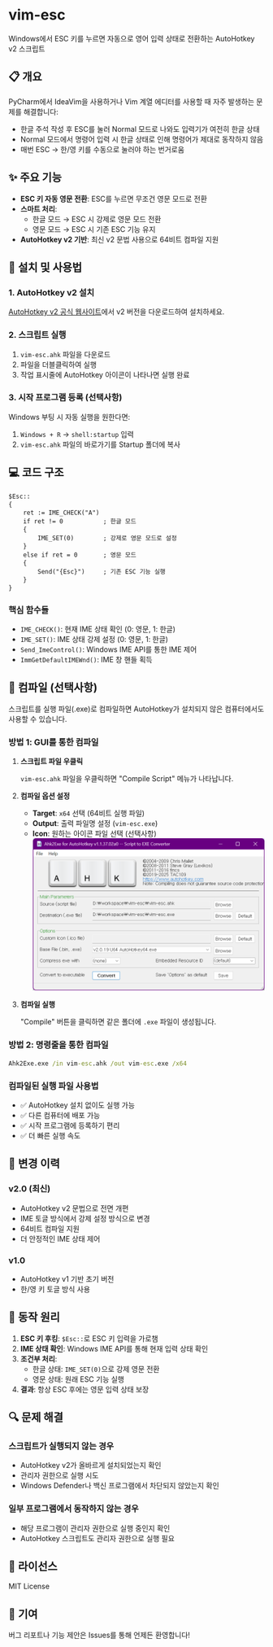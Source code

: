 
# vim-esc

Windows에서 ESC 키를 누르면 자동으로 영어 입력 상태로 전환하는 AutoHotkey v2 스크립트

## 📋 개요

PyCharm에서 IdeaVim을 사용하거나 Vim 계열 에디터를 사용할 때 자주 발생하는 문제를 해결합니다:
- 한글 주석 작성 후 ESC를 눌러 Normal 모드로 나와도 입력기가 여전히 한글 상태
- Normal 모드에서 명령어 입력 시 한글 상태로 인해 명령어가 제대로 동작하지 않음
- 매번 ESC → 한/영 키를 수동으로 눌러야 하는 번거로움

## ✨ 주요 기능

- **ESC 키 자동 영문 전환**: ESC를 누르면 무조건 영문 모드로 전환
- **스마트 처리**: 
  - 한글 모드 → ESC 시 강제로 영문 모드 전환
  - 영문 모드 → ESC 시 기존 ESC 기능 유지
- **AutoHotkey v2 기반**: 최신 v2 문법 사용으로 64비트 컴파일 지원

## 🚀 설치 및 사용법

### 1. AutoHotkey v2 설치
[AutoHotkey v2 공식 웹사이트](https://www.autohotkey.com/)에서 v2 버전을 다운로드하여 설치하세요.

### 2. 스크립트 실행
1. `vim-esc.ahk` 파일을 다운로드
2. 파일을 더블클릭하여 실행
3. 작업 표시줄에 AutoHotkey 아이콘이 나타나면 실행 완료

### 3. 시작 프로그램 등록 (선택사항)
Windows 부팅 시 자동 실행을 원한다면:
1. `Windows + R` → `shell:startup` 입력
2. `vim-esc.ahk` 파일의 바로가기를 Startup 폴더에 복사

## 💻 코드 구조

```autohotkey
$Esc::
{
    ret := IME_CHECK("A")
    if ret != 0           ; 한글 모드
    {
        IME_SET(0)        ; 강제로 영문 모드로 설정
    }
    else if ret = 0       ; 영문 모드
    {
        Send("{Esc}")     ; 기존 ESC 기능 실행
    }
}
```

### 핵심 함수들

- `IME_CHECK()`: 현재 IME 상태 확인 (0: 영문, 1: 한글)
- `IME_SET()`: IME 상태 강제 설정 (0: 영문, 1: 한글)
- `Send_ImeControl()`: Windows IME API를 통한 IME 제어
- `ImmGetDefaultIMEWnd()`: IME 창 핸들 획득

## 🔧 컴파일 (선택사항)

스크립트를 실행 파일(.exe)로 컴파일하면 AutoHotkey가 설치되지 않은 컴퓨터에서도 사용할 수 있습니다.

### 방법 1: GUI를 통한 컴파일

1. **스크립트 파일 우클릭**
   
   `vim-esc.ahk` 파일을 우클릭하면 "Compile Script" 메뉴가 나타납니다.

2. **컴파일 옵션 설정**
   
   - **Target**: `x64` 선택 (64비트 실행 파일)
   - **Output**: 출력 파일명 설정 (`vim-esc.exe`)
   - **Icon**: 원하는 아이콘 파일 선택 (선택사항)
  ![compile](images/image.png)

3. **컴파일 실행**
   
   "Compile" 버튼을 클릭하면 같은 폴더에 `.exe` 파일이 생성됩니다.

### 방법 2: 명령줄을 통한 컴파일

```cmd
Ahk2Exe.exe /in vim-esc.ahk /out vim-esc.exe /x64
```

### 컴파일된 실행 파일 사용법

- ✅ AutoHotkey 설치 없이도 실행 가능
- ✅ 다른 컴퓨터에 배포 가능
- ✅ 시작 프로그램에 등록하기 편리
- ✅ 더 빠른 실행 속도

## 📝 변경 이력

### v2.0 (최신)
- AutoHotkey v2 문법으로 전면 개편
- IME 토글 방식에서 강제 설정 방식으로 변경
- 64비트 컴파일 지원
- 더 안정적인 IME 상태 제어

### v1.0
- AutoHotkey v1 기반 초기 버전
- 한/영 키 토글 방식 사용

## 🎯 동작 원리

1. **ESC 키 후킹**: `$Esc::`로 ESC 키 입력을 가로챔
2. **IME 상태 확인**: Windows IME API를 통해 현재 입력 상태 확인
3. **조건부 처리**:
   - 한글 상태: `IME_SET(0)`으로 강제 영문 전환
   - 영문 상태: 원래 ESC 기능 실행
4. **결과**: 항상 ESC 후에는 영문 입력 상태 보장

## 🔍 문제 해결

### 스크립트가 실행되지 않는 경우
- AutoHotkey v2가 올바르게 설치되었는지 확인
- 관리자 권한으로 실행 시도
- Windows Defender나 백신 프로그램에서 차단되지 않았는지 확인

### 일부 프로그램에서 동작하지 않는 경우
- 해당 프로그램이 관리자 권한으로 실행 중인지 확인
- AutoHotkey 스크립트도 관리자 권한으로 실행 필요

## 📄 라이선스

MIT License

## 🤝 기여

버그 리포트나 기능 제안은 Issues를 통해 언제든 환영합니다!
